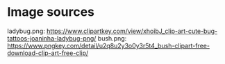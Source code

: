 # Image sources

ladybug.png: https://www.clipartkey.com/view/xhoibJ_clip-art-cute-bug-tattoos-joaninha-ladybug-png/
bush.png: https://www.pngkey.com/detail/u2q8u2y3o0y3r5t4_bush-clipart-free-download-clip-art-free-clip/
